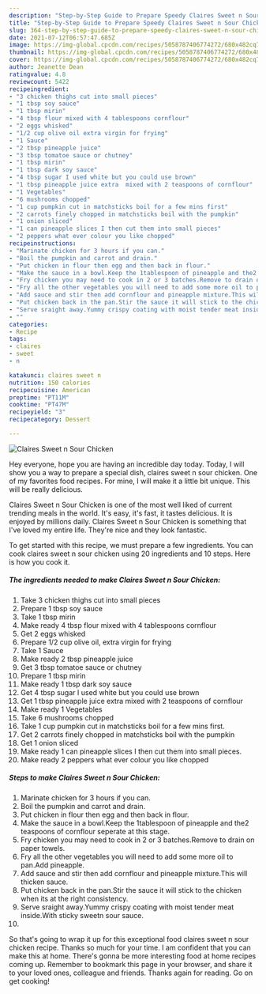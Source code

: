 ```yaml
---
description: "Step-by-Step Guide to Prepare Speedy Claires Sweet n Sour Chicken"
title: "Step-by-Step Guide to Prepare Speedy Claires Sweet n Sour Chicken"
slug: 364-step-by-step-guide-to-prepare-speedy-claires-sweet-n-sour-chicken
date: 2021-07-12T06:57:47.685Z
image: https://img-global.cpcdn.com/recipes/5058787406774272/680x482cq70/claires-sweet-n-sour-chicken-recipe-main-photo.jpg
thumbnail: https://img-global.cpcdn.com/recipes/5058787406774272/680x482cq70/claires-sweet-n-sour-chicken-recipe-main-photo.jpg
cover: https://img-global.cpcdn.com/recipes/5058787406774272/680x482cq70/claires-sweet-n-sour-chicken-recipe-main-photo.jpg
author: Jeanette Dean
ratingvalue: 4.8
reviewcount: 5422
recipeingredient:
- "3 chicken thighs cut into small pieces"
- "1 tbsp soy sauce"
- "1 tbsp mirin"
- "4 tbsp flour mixed with 4 tablespoons cornflour"
- "2 eggs whisked"
- "1/2 cup olive oil extra virgin for frying"
- "1 Sauce"
- "2 tbsp pineapple juice"
- "3 tbsp tomatoe sauce or chutney"
- "1 tbsp mirin"
- "1 tbsp dark soy sauce"
- "4 tbsp sugar I used white but you could use brown"
- "1 tbsp pineapple juice extra  mixed with 2 teaspoons of cornflour"
- "1 Vegetables"
- "6 mushrooms chopped"
- "1 cup pumpkin cut in matchsticks boil for a few mins first"
- "2 carrots finely chopped in matchsticks boil with the pumpkin"
- "1 onion sliced"
- "1 can pineapple slices I then cut them into small pieces"
- "2 peppers what ever colour you like chopped"
recipeinstructions:
- "Marinate chicken for 3 hours if you can."
- "Boil the pumpkin and carrot and drain."
- "Put chicken in flour then egg and then back in flour."
- "Make the sauce in a bowl.Keep the 1tablespoon of pineapple and the2 teaspoons of cornflour seperate at this stage."
- "Fry chicken you may need to cook in 2 or 3 batches.Remove to drain on paper towels."
- "Fry all the other vegetables you will need to add some more oil to pan.Add pineapple."
- "Add sauce and stir then add cornflour and pineapple mixture.This will thicken sauce."
- "Put chicken back in the pan.Stir the sauce it will stick to the chicken when its at the right consistency."
- "Serve sraight away.Yummy crispy coating with moist tender meat inside.With sticky sweetn sour sauce."
- ""
categories:
- Recipe
tags:
- claires
- sweet
- n

katakunci: claires sweet n 
nutrition: 150 calories
recipecuisine: American
preptime: "PT11M"
cooktime: "PT47M"
recipeyield: "3"
recipecategory: Dessert

---
```



![Claires Sweet n Sour Chicken](https://img-global.cpcdn.com/recipes/5058787406774272/680x482cq70/claires-sweet-n-sour-chicken-recipe-main-photo.jpg)

Hey everyone, hope you are having an incredible day today. Today, I will show you a way to prepare a special dish, claires sweet n sour chicken. One of my favorites food recipes. For mine, I will make it a little bit unique. This will be really delicious.



Claires Sweet n Sour Chicken is one of the most well liked of current trending meals in the world. It's easy, it's fast, it tastes delicious. It is enjoyed by millions daily. Claires Sweet n Sour Chicken is something that I've loved my entire life. They're nice and they look fantastic.


To get started with this recipe, we must prepare a few ingredients. You can cook claires sweet n sour chicken using 20 ingredients and 10 steps. Here is how you cook it.

<!--inarticleads1-->

##### The ingredients needed to make Claires Sweet n Sour Chicken:

1. Take 3 chicken thighs cut into small pieces
1. Prepare 1 tbsp soy sauce
1. Take 1 tbsp mirin
1. Make ready 4 tbsp flour mixed with 4 tablespoons cornflour
1. Get 2 eggs whisked
1. Prepare 1/2 cup olive oil, extra virgin for frying
1. Take 1 Sauce
1. Make ready 2 tbsp pineapple juice
1. Get 3 tbsp tomatoe sauce or chutney
1. Prepare 1 tbsp mirin
1. Make ready 1 tbsp dark soy sauce
1. Get 4 tbsp sugar I used white but you could use brown
1. Get 1 tbsp pineapple juice extra  mixed with 2 teaspoons of cornflour
1. Make ready 1 Vegetables
1. Take 6 mushrooms chopped
1. Take 1 cup pumpkin cut in matchsticks boil for a few mins first.
1. Get 2 carrots finely chopped in matchsticks boil with the pumpkin
1. Get 1 onion sliced
1. Make ready 1 can pineapple slices I then cut them into small pieces.
1. Make ready 2 peppers what ever colour you like chopped




<!--inarticleads2-->

##### Steps to make Claires Sweet n Sour Chicken:

1. Marinate chicken for 3 hours if you can.
1. Boil the pumpkin and carrot and drain.
1. Put chicken in flour then egg and then back in flour.
1. Make the sauce in a bowl.Keep the 1tablespoon of pineapple and the2 teaspoons of cornflour seperate at this stage.
1. Fry chicken you may need to cook in 2 or 3 batches.Remove to drain on paper towels.
1. Fry all the other vegetables you will need to add some more oil to pan.Add pineapple.
1. Add sauce and stir then add cornflour and pineapple mixture.This will thicken sauce.
1. Put chicken back in the pan.Stir the sauce it will stick to the chicken when its at the right consistency.
1. Serve sraight away.Yummy crispy coating with moist tender meat inside.With sticky sweetn sour sauce.
1. 




So that's going to wrap it up for this exceptional food claires sweet n sour chicken recipe. Thanks so much for your time. I am confident that you can make this at home. There's gonna be more interesting food at home recipes coming up. Remember to bookmark this page in your browser, and share it to your loved ones, colleague and friends. Thanks again for reading. Go on get cooking!
